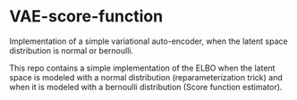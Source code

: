 # VAE-score-function
Implementation of a simple variational auto-encoder, when the latent space distribution is normal or bernoulli.

This repo contains a simple implementation of the ELBO when the latent space is modeled with a normal distribution (reparameterization trick) and when it is modeled with a bernoulli distribution (Score function estimator).
